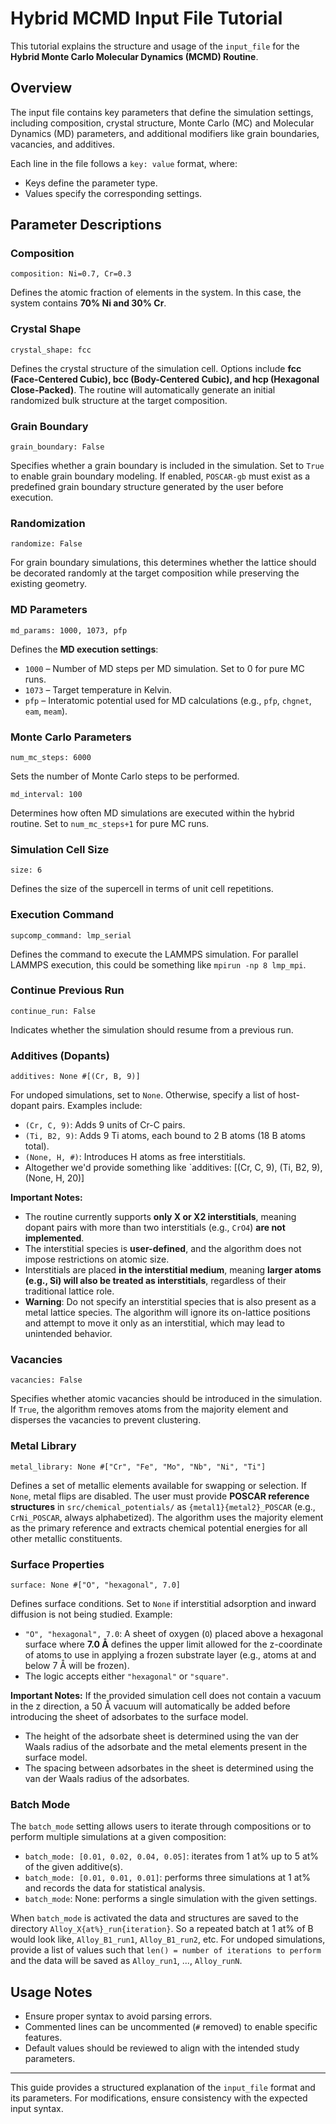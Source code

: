 # Hybrid MCMD Input File Tutorial

This tutorial explains the structure and usage of the `input_file` for the **Hybrid Monte Carlo Molecular Dynamics (MCMD) Routine**.

## Overview
The input file contains key parameters that define the simulation settings, including composition, crystal structure, Monte Carlo (MC) and Molecular Dynamics (MD) parameters, and additional modifiers like grain boundaries, vacancies, and additives.

Each line in the file follows a `key: value` format, where:
- Keys define the parameter type.
- Values specify the corresponding settings.

## Parameter Descriptions

### Composition
```plaintext
composition: Ni=0.7, Cr=0.3
```
Defines the atomic fraction of elements in the system. In this case, the system contains **70% Ni and 30% Cr**.

### Crystal Shape
```plaintext
crystal_shape: fcc
```
Defines the crystal structure of the simulation cell. Options include **fcc (Face-Centered Cubic), bcc (Body-Centered Cubic), and hcp (Hexagonal Close-Packed)**. The routine will automatically generate an initial randomized bulk structure at the target composition.

### Grain Boundary
```plaintext
grain_boundary: False
```
Specifies whether a grain boundary is included in the simulation. Set to `True` to enable grain boundary modeling. If enabled, `POSCAR-gb` must exist as a predefined grain boundary structure generated by the user before execution.

### Randomization
```plaintext
randomize: False
```
For grain boundary simulations, this determines whether the lattice should be decorated randomly at the target composition while preserving the existing geometry.

### MD Parameters
```plaintext
md_params: 1000, 1073, pfp
```
Defines the **MD execution settings**:
- `1000` – Number of MD steps per MD simulation. Set to 0 for pure MC runs.
- `1073` – Target temperature in Kelvin.
- `pfp` – Interatomic potential used for MD calculations (e.g., `pfp`, `chgnet`, `eam`, `meam`).

### Monte Carlo Parameters
```plaintext
num_mc_steps: 6000
```
Sets the number of Monte Carlo steps to be performed.

```plaintext
md_interval: 100
```
Determines how often MD simulations are executed within the hybrid routine. Set to `num_mc_steps+1` for pure MC runs.

### Simulation Cell Size
```plaintext
size: 6
```
Defines the size of the supercell in terms of unit cell repetitions.

### Execution Command
```plaintext
supcomp_command: lmp_serial
```
Defines the command to execute the LAMMPS simulation. For parallel LAMMPS execution, this could be something like `mpirun -np 8 lmp_mpi`.

### Continue Previous Run
```plaintext
continue_run: False
```
Indicates whether the simulation should resume from a previous run.

### Additives (Dopants)
```plaintext
additives: None #[(Cr, B, 9)]
```

For undoped simulations, set to `None`. Otherwise, specify a list of host-dopant pairs. Examples include:

- `(Cr, C, 9)`: Adds 9 units of Cr-C pairs.
- `(Ti, B2, 9)`: Adds 9 Ti atoms, each bound to 2 B atoms (18 B atoms total).
- `(None, H, #)`: Introduces H atoms as free interstitials.
- Altogether we'd provide something like `additives: [(Cr, C, 9), (Ti, B2, 9), (None, H, 20)]

**Important Notes:**
- The routine currently supports **only X or X2 interstitials**, meaning dopant pairs with more than two interstitials (e.g., `CrO4`) **are not implemented**.
- The interstitial species is **user-defined**, and the algorithm does not impose restrictions on atomic size.
- Interstitials are placed **in the interstitial medium**, meaning **larger atoms (e.g., Si) will also be treated as interstitials**, regardless of their traditional lattice role.
- **Warning**: Do not specify an interstitial species that is also present as a metal lattice species. The algorithm will ignore its on-lattice positions and attempt to move it only as an interstitial, which may lead to unintended behavior.

### Vacancies
```plaintext
vacancies: False
```
Specifies whether atomic vacancies should be introduced in the simulation. If `True`, the algorithm removes atoms from the majority element and disperses the vacancies to prevent clustering.

### Metal Library
```plaintext
metal_library: None #["Cr", "Fe", "Mo", "Nb", "Ni", "Ti"]
```
Defines a set of metallic elements available for swapping or selection. If `None`, metal flips are disabled. The user must provide **POSCAR reference structures** in `src/chemical_potentials/` as `{metal1}{metal2}_POSCAR` (e.g., `CrNi_POSCAR`, always alphabetized). The algorithm uses the majority element as the primary reference and extracts chemical potential energies for all other metallic constituents.

### Surface Properties
```plaintext
surface: None #["O", "hexagonal", 7.0]
```
Defines surface conditions. Set to `None` if interstitial adsorption and inward diffusion is not being studied. Example:
- `"O", "hexagonal", 7.0`: A sheet of oxygen (`O`) placed above a hexagonal surface where **7.0 Å** defines the upper limit allowed for the z-coordinate of atoms to use in applying a frozen substrate layer (e.g., atoms at and below 7 Å will be frozen).
- The logic accepts either `"hexagonal"` or `"square"`.

**Important Notes:**
If the provided simulation cell does not contain a vacuum in the z direction, a 50 Å vacuum will automatically be added before introducing the sheet of adsorbates to the surface model. 
  - The height of the adsorbate sheet is determined using the van der Waals radius of the adsorbate and the metal elements present in the surface model.
  - The spacing between adsorbates in the sheet is determined using the van der Waals radius of the adsorbates.

### Batch Mode
The `batch_mode` setting allows users to iterate through compositions or to perform multiple simulations at a given composition:

- `batch_mode: [0.01, 0.02, 0.04, 0.05]`: iterates from 1 at% up to 5 at% of the given additive(s).
- `batch_mode: [0.01, 0.01, 0.01]`: performs three simulations at 1 at% and records the data for statistical analysis.
- `batch_mode`: None: performs a single simulation with the given settings.

When `batch_mode` is activated the data and structures are saved to the directory `Alloy_X{at%}_run{iteration}`. So a repeated batch at 1 at% of B would look like, `Alloy_B1_run1`, `Alloy_B1_run2`, etc. For undoped simulations, provide a list of values such that `len() = number of iterations to perform` and the data will be saved as `Alloy_run1`, ..., `Alloy_runN`.

## Usage Notes
- Ensure proper syntax to avoid parsing errors.
- Commented lines can be uncommented (`#` removed) to enable specific features.
- Default values should be reviewed to align with the intended study parameters.

---
This guide provides a structured explanation of the `input_file` format and its parameters. For modifications, ensure consistency with the expected input syntax.
